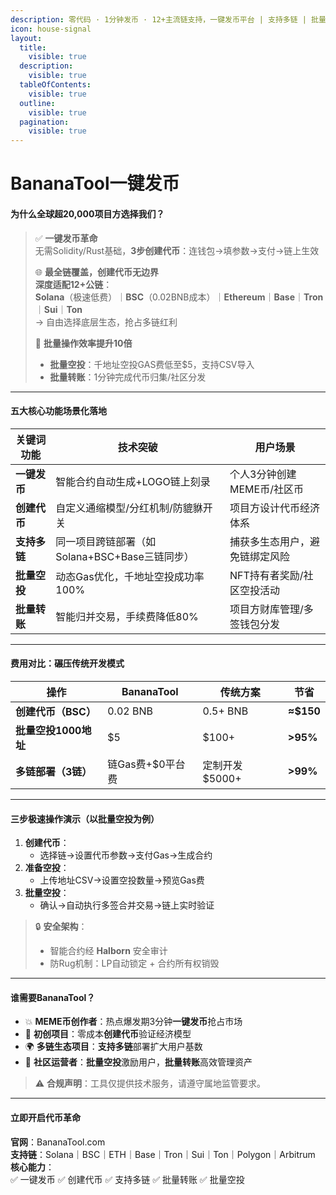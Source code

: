 ```yaml
---
description: 零代码 · 1分钟发币 · 12+主流链支持，一键发币平台 | 支持多链 | 批量空投工具 | 批量转账工具
icon: house-signal
layout:
  title:
    visible: true
  description:
    visible: true
  tableOfContents:
    visible: true
  outline:
    visible: true
  pagination:
    visible: true
---
```


# BananaTool一键发币

#### **为什么全球超20,000项目方选择我们？**

> ✅ **一键发币革命**\
> 无需Solidity/Rust基础，**3步创建代币**：连钱包→填参数→支付→链上生效
>
> 🌐 **最全链覆盖，创建代币无边界**\
> **深度适配12+公链**：\
> **Solana**（极速低费）｜**BSC**（0.02BNB成本）｜**Ethereum**｜**Base**｜**Tron**｜**Sui**｜**Ton**\
> → 自由选择底层生态，抢占多链红利
>
> 🚀 **批量操作效率提升10倍**
>
> * **批量空投**：千地址空投GAS费低至$5，支持CSV导入
> * **批量转账**：1分钟完成代币归集/社区分发

***

#### **五大核心功能场景化落地**

| **关键词功能** | **技术突破**                       | **用户场景**         |
| --------- | ------------------------------ | ---------------- |
| **一键发币**  | 智能合约自动生成+LOGO链上刻录              | 个人3分钟创建MEME币/社区币 |
| **创建代币**  | 自定义通缩模型/分红机制/防貔貅开关             | 项目方设计代币经济体系      |
| **支持多链**  | 同一项目跨链部署（如Solana+BSC+Base三链同步） | 捕获多生态用户，避免链绑定风险  |
| **批量空投**  | 动态Gas优化，千地址空投成功率100%           | NFT持有者奖励/社区空投活动  |
| **批量转账**  | 智能归并交易，手续费降低80%                | 项目方财库管理/多签钱包分发   |

***

#### **费用对比：碾压传统开发模式**

| 操作             | BananaTool  | 传统方案       | 节省        |
| -------------- | ----------- | ---------- | --------- |
| **创建代币（BSC）**  | 0.02 BNB    | 0.5+ BNB   | **≈$150** |
| **批量空投1000地址** | $5          | $100+      | **>95%**  |
| **多链部署（3链）**   | 链Gas费+$0平台费 | 定制开发$5000+ | **>99%**  |

***

#### **三步极速操作演示（以批量空投为例）**

1. **创建代币**：
   * 选择链→设置代币参数→支付Gas→生成合约
2. **准备空投**：
   * 上传地址CSV→设置空投数量→预览Gas费
3. **批量空投**：
   * 确认→自动执行多签合并交易→链上实时验证

> 🔒 **安全架构**：
>
> * 智能合约经 **Halborn** 安全审计
> * 防Rug机制：LP自动锁定 + 合约所有权销毁

***

#### **谁需要BananaTool？**

* 💥 **MEME币创作者**：热点爆发期3分钟**一键发币**抢占市场
* 🏢 **初创项目**：零成本**创建代币**验证经济模型
* 🌍 **多链生态项目**：**支持多链**部署扩大用户基数
* 👥 **社区运营者**：**批量空投**激励用户，**批量转账**高效管理资产

> ⚠️ **合规声明**：工具仅提供技术服务，请遵守属地监管要求。

***

#### **立即开启代币革命**

**官网**：BananaTool.com\
**支持链**：Solana｜BSC｜ETH｜Base｜Tron｜Sui｜Ton｜Polygon｜Arbitrum\
**核心能力**：\
✅ 一键发币 ✅ 创建代币 ✅ 支持多链 ✅ 批量转账 ✅ 批量空投

